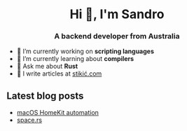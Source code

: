 <h1 align="center">Hi 👋, I'm Sandro</h1>
<h3 align="center">A backend developer from Australia</h3>

- 🔭 I’m currently working on **scripting languages**
- 🌱 I’m currently learning about **compilers**
- 💬 Ask me about **Rust**
- 📝 I write articles at [stikić.com](https://stikić.com)

## Latest blog posts

<!-- BLOG-POST-LIST:START -->
- [macOS HomeKit automation](https://stikić.com/macos-homekit-automation/)
- [space.rs](https://stikić.com/space-rs/)
<!-- BLOG-POST-LIST:END -->
